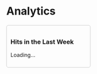 # Analytics

<canvas id="lineChart" width="400" height="200"></canvas>

<div id="hitsCard" style="margin-top: 20px; padding: 10px; border: 1px solid #ccc; border-radius: 5px; width: 200px;">
    <h3>Hits in the Last Week</h3>
    <p id="hitsCount">Loading...</p>
</div>

<script>
console.log("Script loaded");

async function fetchData() {
    console.log("Fetching data...");
    const response = await fetch('https://stmightoriaprod01.blob.core.windows.net/analytics/api-mightoria.json');
    const jsonData = await response.json();
    console.log("Data fetched:", jsonData);

    // Extract and group the relevant data by month
    const data = jsonData.data.viewer.zones[0].httpRequests1dGroups.reduce((acc, group) => {
        const date = new Date(group.dimensions.date);
        const month = date.getFullYear() + '-' + (date.getMonth() + 1).toString().padStart(2, '0');
        if (!acc[month]) {
            acc[month] = 0;
        }
        acc[month] += group.sum.requests;
        return acc;
    }, {});

    // Convert the grouped data into an array of objects
    const processedData = Object.keys(data).map(month => ({
        date: month,
        value: data[month]
    }));

    console.log("Processed data:", processedData);
    return processedData;
}

function renderChart(data) {
    console.log("Rendering chart...");
    const ctx = document.getElementById('lineChart').getContext('2d');
    const labels = data.map(item => item.date);
    const values = data.map(item => item.value);

    new Chart(ctx, {
        type: 'line',
        data: {
            labels: labels,
            datasets: [{
                label: 'Requests',
                data: values,
                borderColor: 'rgba(75, 192, 192, 1)',
                borderWidth: 1
            }]
        },
        options: {
            scales: {
                x: {
                    type: 'time',
                    time: {
                        unit: 'month'
                    },
                    title: {
                        display: true,
                        text: 'Month'
                    }
                },
                y: {
                    beginAtZero: true,
                    title: {
                        display: true,
                        text: 'Requests'
                    }
                }
            },
            plugins: {
                legend: {
                    display: true,
                    position: 'bottom'
                }
            }
        }
    });
    console.log("Chart rendered");
}

function calculateHitsLastWeek(data) {
    const oneWeekAgo = new Date();
    oneWeekAgo.setDate(oneWeekAgo.getDate() - 7);

    const hitsLastWeek = data.reduce((total, item) => {
        const date = new Date(item.date);
        if (date >= oneWeekAgo) {
            total += item.value;
        }
        return total;
    }, 0);

    return hitsLastWeek;
}

fetchData().then(data => {
    renderChart(data);
    const hitsLastWeek = calculateHitsLastWeek(data);
    document.getElementById('hitsCount').innerText = hitsLastWeek.toLocaleString();
}).catch(error => console.error("Error fetching data:", error));
</script>
